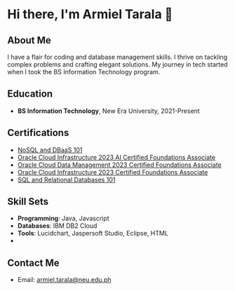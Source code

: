 # Hi there, I'm Armiel Tarala 👋

## About Me
I have a flair for coding and database management skills. I thrive on tackling complex problems and crafting elegant solutions. My journey in tech started when I took the BS Information Technology program.

## Education
- **BS Information Technology**, New Era University, 2021-Present

## Certifications
- [NoSQL and DBaaS 101](https://courses.cognitiveclass.ai/certificates/6494f1133b194679bb590e7abc4c17e6)
- [Oracle Cloud Infrastructure 2023 AI Certified Foundations Associate](https://catalog-education.oracle.com/pls/certview/sharebadge?id=AC97416EAF6CF1CD461A7A85DA68A6C3ACBAFD4066FA0C1C87275B3167BB564F&fbclid=IwAR0yNjNDAv_DDWVzU3eVmnFWrLfhV4-s0pIO6_gIE6cGGFk0JMq5FPBDsV8)
- [Oracle Cloud Data Management 2023 Certified Foundations Associate](https://catalog-education.oracle.com/pls/certview/sharebadge?id=00F8C142146EEA06912C633DB3576E344BEB1F841F05CBECDED3DA80375BB4BC&fbclid=IwAR1TXakeg5_XHMcIqLA3K6lhbJZAXXGIU_bxQSxaZhJ39BX9THQ_SCbieE8)
- [Oracle Cloud Infrastructure 2023 Certified Foundations Associate](https://catalog-education.oracle.com/pls/certview/sharebadge?id=715947F3209DA8090706D5C415DE458A4761DCF9E5B2ECFCD845558CAC56EDE0&fbclid=IwAR15RiMiVDhAfpRODSc5Av0DXVTmMlAx2VzLWbJH0Dm4zqevxxwLfWrm23Y)
- [SQL and Relational Databases 101](https://courses.cognitiveclass.ai/certificates/192d58d34554444d9c98baf24816b9c1)

## Skill Sets
- **Programming**: Java, Javascript
- **Databases**: IBM DB2 Cloud
- **Tools**: Lucidchart, Jaspersoft Studio, Eclipse, HTML
- 

## Contact Me
- Email: armiel.tarala@neu.edu.ph
